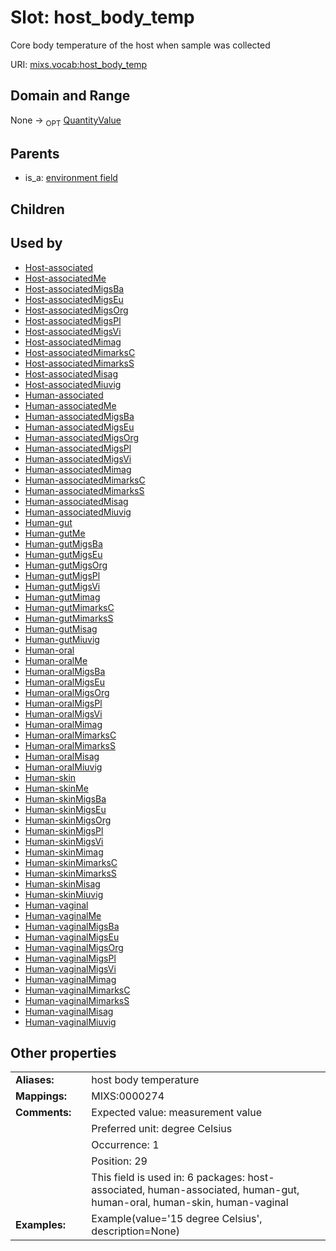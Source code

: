 
# Slot: host_body_temp


Core body temperature of the host when sample was collected

URI: [mixs.vocab:host_body_temp](https://w3id.org/mixs/vocab/host_body_temp)


## Domain and Range

None ->  <sub>OPT</sub> [QuantityValue](QuantityValue.md)

## Parents

 *  is_a: [environment field](environment_field.md)

## Children


## Used by

 * [Host-associated](Host-associated.md)
 * [Host-associatedMe](Host-associatedMe.md)
 * [Host-associatedMigsBa](Host-associatedMigsBa.md)
 * [Host-associatedMigsEu](Host-associatedMigsEu.md)
 * [Host-associatedMigsOrg](Host-associatedMigsOrg.md)
 * [Host-associatedMigsPl](Host-associatedMigsPl.md)
 * [Host-associatedMigsVi](Host-associatedMigsVi.md)
 * [Host-associatedMimag](Host-associatedMimag.md)
 * [Host-associatedMimarksC](Host-associatedMimarksC.md)
 * [Host-associatedMimarksS](Host-associatedMimarksS.md)
 * [Host-associatedMisag](Host-associatedMisag.md)
 * [Host-associatedMiuvig](Host-associatedMiuvig.md)
 * [Human-associated](Human-associated.md)
 * [Human-associatedMe](Human-associatedMe.md)
 * [Human-associatedMigsBa](Human-associatedMigsBa.md)
 * [Human-associatedMigsEu](Human-associatedMigsEu.md)
 * [Human-associatedMigsOrg](Human-associatedMigsOrg.md)
 * [Human-associatedMigsPl](Human-associatedMigsPl.md)
 * [Human-associatedMigsVi](Human-associatedMigsVi.md)
 * [Human-associatedMimag](Human-associatedMimag.md)
 * [Human-associatedMimarksC](Human-associatedMimarksC.md)
 * [Human-associatedMimarksS](Human-associatedMimarksS.md)
 * [Human-associatedMisag](Human-associatedMisag.md)
 * [Human-associatedMiuvig](Human-associatedMiuvig.md)
 * [Human-gut](Human-gut.md)
 * [Human-gutMe](Human-gutMe.md)
 * [Human-gutMigsBa](Human-gutMigsBa.md)
 * [Human-gutMigsEu](Human-gutMigsEu.md)
 * [Human-gutMigsOrg](Human-gutMigsOrg.md)
 * [Human-gutMigsPl](Human-gutMigsPl.md)
 * [Human-gutMigsVi](Human-gutMigsVi.md)
 * [Human-gutMimag](Human-gutMimag.md)
 * [Human-gutMimarksC](Human-gutMimarksC.md)
 * [Human-gutMimarksS](Human-gutMimarksS.md)
 * [Human-gutMisag](Human-gutMisag.md)
 * [Human-gutMiuvig](Human-gutMiuvig.md)
 * [Human-oral](Human-oral.md)
 * [Human-oralMe](Human-oralMe.md)
 * [Human-oralMigsBa](Human-oralMigsBa.md)
 * [Human-oralMigsEu](Human-oralMigsEu.md)
 * [Human-oralMigsOrg](Human-oralMigsOrg.md)
 * [Human-oralMigsPl](Human-oralMigsPl.md)
 * [Human-oralMigsVi](Human-oralMigsVi.md)
 * [Human-oralMimag](Human-oralMimag.md)
 * [Human-oralMimarksC](Human-oralMimarksC.md)
 * [Human-oralMimarksS](Human-oralMimarksS.md)
 * [Human-oralMisag](Human-oralMisag.md)
 * [Human-oralMiuvig](Human-oralMiuvig.md)
 * [Human-skin](Human-skin.md)
 * [Human-skinMe](Human-skinMe.md)
 * [Human-skinMigsBa](Human-skinMigsBa.md)
 * [Human-skinMigsEu](Human-skinMigsEu.md)
 * [Human-skinMigsOrg](Human-skinMigsOrg.md)
 * [Human-skinMigsPl](Human-skinMigsPl.md)
 * [Human-skinMigsVi](Human-skinMigsVi.md)
 * [Human-skinMimag](Human-skinMimag.md)
 * [Human-skinMimarksC](Human-skinMimarksC.md)
 * [Human-skinMimarksS](Human-skinMimarksS.md)
 * [Human-skinMisag](Human-skinMisag.md)
 * [Human-skinMiuvig](Human-skinMiuvig.md)
 * [Human-vaginal](Human-vaginal.md)
 * [Human-vaginalMe](Human-vaginalMe.md)
 * [Human-vaginalMigsBa](Human-vaginalMigsBa.md)
 * [Human-vaginalMigsEu](Human-vaginalMigsEu.md)
 * [Human-vaginalMigsOrg](Human-vaginalMigsOrg.md)
 * [Human-vaginalMigsPl](Human-vaginalMigsPl.md)
 * [Human-vaginalMigsVi](Human-vaginalMigsVi.md)
 * [Human-vaginalMimag](Human-vaginalMimag.md)
 * [Human-vaginalMimarksC](Human-vaginalMimarksC.md)
 * [Human-vaginalMimarksS](Human-vaginalMimarksS.md)
 * [Human-vaginalMisag](Human-vaginalMisag.md)
 * [Human-vaginalMiuvig](Human-vaginalMiuvig.md)

## Other properties

|  |  |  |
| --- | --- | --- |
| **Aliases:** | | host body temperature |
| **Mappings:** | | MIXS:0000274 |
| **Comments:** | | Expected value: measurement value |
|  | | Preferred unit: degree Celsius |
|  | | Occurrence: 1 |
|  | | Position: 29 |
|  | | This field is used in: 6 packages: host-associated, human-associated, human-gut, human-oral, human-skin, human-vaginal |
| **Examples:** | | Example(value='15 degree Celsius', description=None) |

